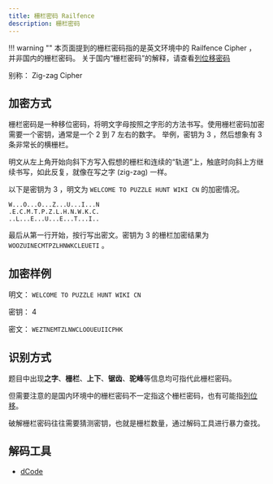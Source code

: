 ```yaml
---
title: 栅栏密码 Railfence
description: 栅栏密码
---
```


!!! warning ""
    本页面提到的栅栏密码指的是英文环境中的 Railfence Cipher ， 并非国内的栅栏密码。
    关于国内“栅栏密码”的解释，请查看[列位移密码](./columnar.md)

别称： Zig-zag Cipher

## 加密方式

栅栏密码是一种移位密码，将明文字母按照之字形的方法书写。使用栅栏密码加密需要一个密钥，通常是一个 2 到 7 左右的数字。
举例，密钥为 3 ，然后想象有 3 条非常长的横栅栏。

明文从左上角开始向斜下方写入假想的栅栏和连续的“轨道”上，触底时向斜上方继续书写，如此反复，就像在写之字 (zig-zag) 一样。

以下是密钥为 3 ，明文为 `WELCOME TO PUZZLE HUNT WIKI CN` 的加密情况。

```plaintext
W...O...O...Z...U...I...N
.E.C.M.T.P.Z.L.H.N.W.K.C.
..L...E...U...E...T...I..
```

最后从第一行开始，按行写出密文。密钥为 3 的栅栏加密结果为 `WOOZUINECMTPZLHNWKCLEUETI` 。

## 加密样例

明文： `WELCOME TO PUZZLE HUNT WIKI CN`

密钥： 4

密文： `WEZTNEMTZLNWCLOOUEUIICPHK`

## 识别方式

题目中出现**之字**、**栅栏**、**上下**、**锯齿**、**驼峰**等信息均可指代此栅栏密码。

但需要注意的是国内环境中的栅栏密码不一定指这个栅栏密码，也有可能指[列位移](./columnar.md)。

破解栅栏密码往往需要猜测密钥，也就是栅栏数量，通过解码工具进行暴力查找。

## 解码工具

- [dCode](https://www.dcode.fr/rail-fence-cipher)
